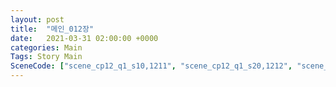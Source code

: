 ```yaml
---
layout: post
title:  "메인_012장"
date:   2021-03-31 02:00:00 +0000
categories: Main
Tags: Story Main
SceneCode: ["scene_cp12_q1_s10,1211", "scene_cp12_q1_s20,1212", "scene_cp12_q2_s10,1221", "scene_cp12_q2_s20,1222", "scene_cp12_q3_s10,1231", "scene_cp12_q3_s20,1232", "scene_cp12_q4_s10,1241", "scene_cp12_q4_s20,1242", "scene_cp12_q4_s30,1243"]
---
```


